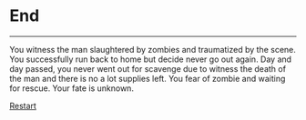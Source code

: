 # End 
---
You witness the man slaughtered by zombies and traumatized by the scene. You successfully run back to home but decide never go out again. Day and day passed, you never went out for scavenge due to witness the death of the man and there is no a lot supplies left. You fear of zombie and waiting for rescue. Your fate is unknown. 

[Restart](../../home.md)